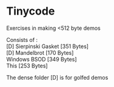 # Tinycode
Exercises in making <512 byte demos

Consists of :    
[D] Sierpinski Gasket [351 Bytes]    
[D] Mandelbrot [170 Bytes]    
Windows BSOD [349 Bytes]    
This [253 Bytes]

The dense folder [D] is for golfed demos
